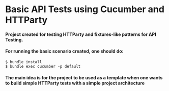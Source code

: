 # Basic API Tests using Cucumber and HTTParty

#### Project created for testing HTTParty and fixtures-like patterns for API Testing.

#### For running the basic scenario created, one should do:

```$ bundle install```<br>
```$ bundle exec cucumber -p default```


#### The main idea is for the project to be used as a template when one wants to build simple HTTParty tests with a simple project architecture
